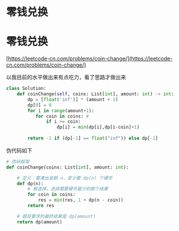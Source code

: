 # 零钱兑换


# 零钱兑换

[https://leetcode-cn.com/problems/coin-change/](https://leetcode-cn.com/problems/coin-change/)

以我目前的水平做出来有点吃力，看了思路才做出来

```python
class Solution:
    def coinChange(self, coins: List[int], amount: int) -> int:
        dp = [float('inf')] * (amount + 1)
        dp[0] = 0
        for i in range(amount+1):
           for coin in coins: #
               if i >= coin:
                   dp[i] = min(dp[i],dp[i-coin]+1)
        
        return -1 if (dp[-1] == float("inf")) else dp[-1]
```

伪代码如下

```python
# 伪码框架
def coinChange(coins: List[int], amount: int):

    # 定义：要凑出金额 n，至少要 dp(n) 个硬币
    def dp(n):
        # 做选择，选择需要硬币最少的那个结果
        for coin in coins:
            res = min(res, 1 + dp(n - coin))
        return res

    # 题目要求的最终结果是 dp(amount)
    return dp(amount)
```




